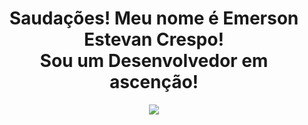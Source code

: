 <div align="center">
<h1> Saudações! Meu nome é Emerson Estevan Crespo!<br>Sou um Desenvolvedor em ascenção! </h1>
<img align="center" src="https://i.pinimg.com/originals/49/1e/cf/491ecfcebd2192e29b758ca798717ec6.gif">
</div>




